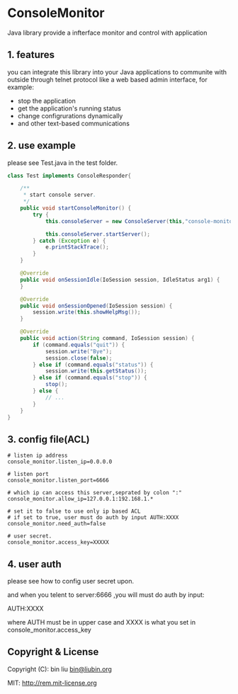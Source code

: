 ConsoleMonitor
==============

Java library provide a infterface monitor and control with application

## 1. features
you can integrate this library into your Java applications to communite with outside through telnet protocol like a web based admin interface, for example:

 - stop the application
 - get the application's running status
 - change configrurations dynamically
 - and other text-based communications


## 2. use example

please see Test.java in the test folder.

```java
class Test implements ConsoleResponder{

    /**
     * start console server.
     */
    public void startConsoleMonitor() {
        try {
            this.consoleServer = new ConsoleServer(this,"console-monitor.conf");

            this.consoleServer.startServer();
        } catch (Exception e) {
            e.printStackTrace();
        }
    }

    @Override
    public void onSessionIdle(IoSession session, IdleStatus arg1) {
    }

    @Override
    public void onSessionOpened(IoSession session) {
        session.write(this.showHelpMsg());
    }

    @Override
    public void action(String command, IoSession session) {
        if (command.equals("quit")) {
            session.write("Bye");
            session.close(false);
        } else if (command.equals("status")) {
            session.write(this.getStatus());
        } else if (command.equals("stop")) {
            stop();
        } else {
            // ...
        }
    }
}
```
## 3. config file(ACL)

```
# listen ip address
console_monitor.listen_ip=0.0.0.0

# listen port
console_monitor.listen_port=6666

# which ip can access this server,seprated by colon ":"
console_monitor.allow_ip=127.0.0.1:192.168.1.*

# set it to false to use only ip based ACL
# if set to true, user must do auth by input AUTH:XXXX
console_monitor.need_auth=false

# user secret.
console_monitor.access_key=XXXXX

```

## 4. user auth

please see how to config user secret upon.

and when you telent to server:6666 ,you will must do auth by input:

  AUTH:XXXX

where AUTH must be in upper case and XXXX is what you set in console_monitor.access_key

## Copyright & License

Copyright (C): bin liu <bin@liubin.org>

MIT: http://rem.mit-license.org
